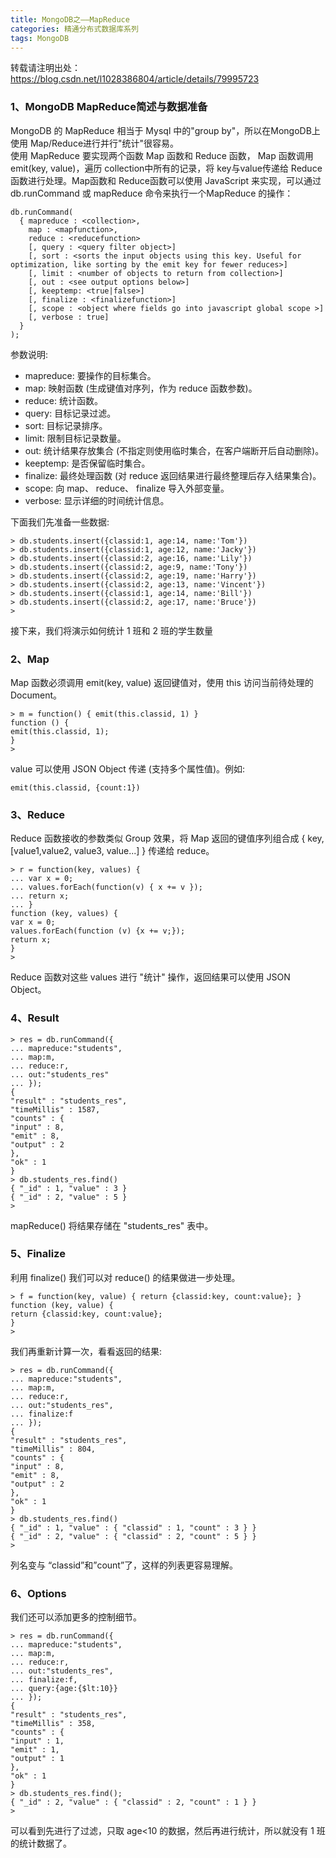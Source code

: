 ```yaml
---
title: MongoDB之——MapReduce
categories: 精通分布式数据库系列
tags: MongoDB
---
```

转载请注明出处：https://blog.csdn.net/l1028386804/article/details/79995723  

### 1、MongoDB MapReduce简述与数据准备

MongoDB 的 MapReduce 相当于 Mysql 中的"group by"，所以在MongoDB上使用
Map/Reduce进行并行"统计"很容易。  
使用 MapReduce 要实现两个函数 Map 函数和 Reduce 函数， Map 函数调用 emit(key, value)，遍历
collection中所有的记录，将 key与value传递给 Reduce 函数进行处理。Map函数和 Reduce函数可以使用 JavaScript
来实现，可以通过 db.runCommand 或 mapReduce 命令来执行一个MapReduce 的操作：  

    
    
    db.runCommand(
      { mapreduce : <collection>,
        map : <mapfunction>,
        reduce : <reducefunction>
        [, query : <query filter object>]
        [, sort : <sorts the input objects using this key. Useful for optimization, like sorting by the emit key for fewer reduces>]
        [, limit : <number of objects to return from collection>]
        [, out : <see output options below>]
        [, keeptemp: <true|false>]
        [, finalize : <finalizefunction>]
        [, scope : <object where fields go into javascript global scope >]
        [, verbose : true]
      }
    );

参数说明:  

  * mapreduce: 要操作的目标集合。
  * map: 映射函数 (生成键值对序列，作为 reduce 函数参数)。
  * reduce: 统计函数。
  * query: 目标记录过滤。
  * sort: 目标记录排序。
  * limit: 限制目标记录数量。
  * out: 统计结果存放集合 (不指定则使用临时集合，在客户端断开后自动删除)。
  * keeptemp: 是否保留临时集合。
  * finalize: 最终处理函数 (对 reduce 返回结果进行最终整理后存入结果集合)。
  * scope: 向 map、 reduce、 finalize 导入外部变量。
  * verbose: 显示详细的时间统计信息。

下面我们先准备一些数据:  

    
    
    > db.students.insert({classid:1, age:14, name:'Tom'})
    > db.students.insert({classid:1, age:12, name:'Jacky'})
    > db.students.insert({classid:2, age:16, name:'Lily'})
    > db.students.insert({classid:2, age:9, name:'Tony'})
    > db.students.insert({classid:2, age:19, name:'Harry'})
    > db.students.insert({classid:2, age:13, name:'Vincent'})
    > db.students.insert({classid:1, age:14, name:'Bill'})
    > db.students.insert({classid:2, age:17, name:'Bruce'})
    >

接下来，我们将演示如何统计 1 班和 2 班的学生数量  

### 2、Map

Map 函数必须调用 emit(key, value) 返回键值对，使用 this 访问当前待处理的 Document。  

    
    
    > m = function() { emit(this.classid, 1) }
    function () {
    emit(this.classid, 1);
    }
    >

value 可以使用 JSON Object 传递 (支持多个属性值)。例如:  

    
    
    emit(this.classid, {count:1})

### 3、Reduce

Reduce 函数接收的参数类似 Group 效果，将 Map 返回的键值序列组合成 { key, [value1,value2, value3,
value...] } 传递给 reduce。  

    
    
    > r = function(key, values) {
    ... var x = 0;
    ... values.forEach(function(v) { x += v });
    ... return x;
    ... }
    function (key, values) {
    var x = 0;
    values.forEach(function (v) {x += v;});
    return x;
    }
    >

Reduce 函数对这些 values 进行 "统计" 操作，返回结果可以使用 JSON Object。  

### 4、Result

    
    
    > res = db.runCommand({
    ... mapreduce:"students",
    ... map:m,
    ... reduce:r,
    ... out:"students_res"
    ... });
    {
    "result" : "students_res",
    "timeMillis" : 1587,
    "counts" : {
    "input" : 8,
    "emit" : 8,
    "output" : 2
    },
    "ok" : 1
    }
    > db.students_res.find()
    { "_id" : 1, "value" : 3 }
    { "_id" : 2, "value" : 5 }
    >

mapReduce() 将结果存储在 "students_res" 表中。  

### 5、Finalize

利用 finalize() 我们可以对 reduce() 的结果做进一步处理。  

    
    
    > f = function(key, value) { return {classid:key, count:value}; }
    function (key, value) {
    return {classid:key, count:value};
    }
    >

我们再重新计算一次，看看返回的结果:  

    
    
    > res = db.runCommand({
    ... mapreduce:"students",
    ... map:m,
    ... reduce:r,
    ... out:"students_res",
    ... finalize:f
    ... });
    {
    "result" : "students_res",
    "timeMillis" : 804,
    "counts" : {
    "input" : 8,
    "emit" : 8,
    "output" : 2
    },
    "ok" : 1
    }
    > db.students_res.find()
    { "_id" : 1, "value" : { "classid" : 1, "count" : 3 } }
    { "_id" : 2, "value" : { "classid" : 2, "count" : 5 } }
    >

列名变与 “classid”和”count”了，这样的列表更容易理解。  

### 6、Options

我们还可以添加更多的控制细节。  

    
    
    > res = db.runCommand({
    ... mapreduce:"students",
    ... map:m,
    ... reduce:r,
    ... out:"students_res",
    ... finalize:f,
    ... query:{age:{$lt:10}}
    ... });
    {
    "result" : "students_res",
    "timeMillis" : 358,
    "counts" : {
    "input" : 1,
    "emit" : 1,
    "output" : 1
    },
    "ok" : 1
    }
    > db.students_res.find();
    { "_id" : 2, "value" : { "classid" : 2, "count" : 1 } }
    >

可以看到先进行了过滤，只取 age<10 的数据，然后再进行统计，所以就没有 1 班的统计数据了。  

  

